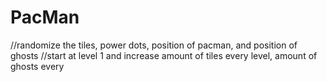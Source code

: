 # PacMan

//randomize the tiles, power dots, position of pacman, and position of ghosts
//start at level 1 and increase amount of tiles every level, amount of ghosts every
